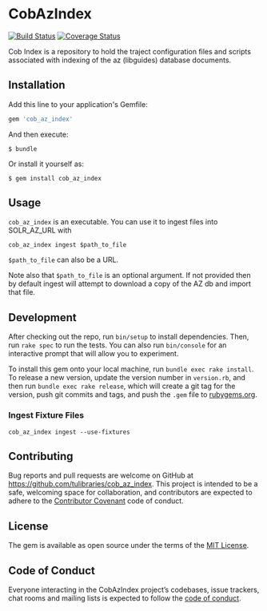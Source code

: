 # CobAzIndex
[![Build Status](https://travis-ci.org/tulibraries/cob_az_index.svg?branch=master)](https://travis-ci.org/tulibraries/cob_az_index)
[![Coverage Status](https://coveralls.io/repos/github/tulibraries/cob_az_index/badge.svg?branch=master)](https://coveralls.io/github/tulibraries/cob_az_index?branch=master)

Cob Index is a repository to hold the traject configuration files and scripts
associated with indexing of the az (libguides) database documents.

## Installation

Add this line to your application's Gemfile:

```ruby
gem 'cob_az_index'
```

And then execute:

    $ bundle

Or install it yourself as:

    $ gem install cob_az_index

## Usage

`cob_az_index` is an executable.  You can use it to ingest files into SOLR_AZ_URL with

```
cob_az_index ingest $path_to_file
```

`$path_to_file` can also be a URL.

Note also that `$path_to_file` is an optional argument. If not provided then by default ingest will attempt to download a copy of the AZ db and import that file.


## Development

After checking out the repo, run `bin/setup` to install dependencies. Then, run `rake spec` to run the tests. You can also run `bin/console` for an interactive prompt that will allow you to experiment.

To install this gem onto your local machine, run `bundle exec rake install`. To release a new version, update the version number in `version.rb`, and then run `bundle exec rake release`, which will create a git tag for the version, push git commits and tags, and push the `.gem` file to [rubygems.org](https://rubygems.org).

### Ingest Fixture Files
`cob_az_index ingest --use-fixtures`

## Contributing

Bug reports and pull requests are welcome on GitHub at https://github.com/tulibraries/cob_az_index. This project is intended to be a safe, welcoming space for collaboration, and contributors are expected to adhere to the [Contributor Covenant](http://contributor-covenant.org) code of conduct.

## License

The gem is available as open source under the terms of the [MIT License](https://opensource.org/licenses/MIT).

## Code of Conduct

Everyone interacting in the CobAzIndex project’s codebases, issue trackers, chat rooms and mailing lists is expected to follow the [code of conduct](https://github.com/tulibraries/cob_az_index/blob/master/CODE_OF_CONDUCT.md).
